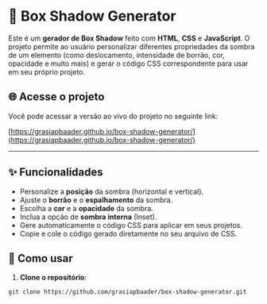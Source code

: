 # 🎨 Box Shadow Generator

Este é um **gerador de Box Shadow** feito com **HTML**, **CSS** e **JavaScript**. O projeto permite ao usuário personalizar diferentes propriedades da sombra de um elemento (como deslocamento, intensidade de borrão, cor, opacidade e muito mais) e gerar o código CSS correspondente para usar em seu próprio projeto.

## 🌐 Acesse o projeto

Você pode acessar a versão ao vivo do projeto no seguinte link:

[https://grasiapbaader.github.io/box-shadow-generator/](https://grasiapbaader.github.io/box-shadow-generator/)

---

## ✨ Funcionalidades

- Personalize a **posição** da sombra (horizontal e vertical).
- Ajuste o **borrão** e o **espalhamento** da sombra.
- Escolha a **cor** e a **opacidade** da sombra.
- Inclua a opção de **sombra interna** (Inset).
- Gere automaticamente o código CSS para aplicar em seus projetos.
- Copie e cole o código gerado diretamente no seu arquivo de CSS.

## 🚀 Como usar

1. **Clone o repositório**:

```bash
git clone https://github.com/grasiapbaader/box-shadow-generator.git
